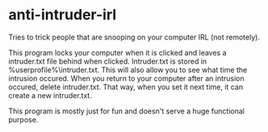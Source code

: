 # anti-intruder-irl
Tries to trick people that are snooping on your computer IRL (not remotely).

This program locks your computer when it is clicked and leaves a intruder.txt file behind when clicked. Intruder.txt is stored in %userprofile%\intruder.txt. This will also allow you to see what time the intrusion occured. When you return to your computer after an intrusion occured, delete intruder.txt. That way, when you set it next time, it can create a new intruder.txt.  
  
This program is mostly just for fun and doesn't serve a huge functional purpose.
